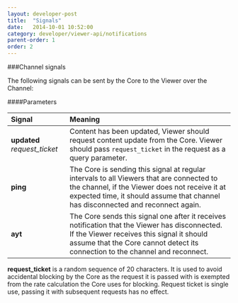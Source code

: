 ```yaml
---
layout: developer-post
title:  "Signals"
date:   2014-10-01 10:52:00
category: developer/viewer-api/notifications
parent-order: 1
order: 2
---
```


###Channel signals

The following signals can be sent by the Core to the Viewer over the Channel:

####Parameters

| Signal                        | Meaning                             |
|:------------------------------|:------------------------------------|
| **updated** *request_ticket*  | Content has been updated, Viewer should request content update from the Core. Viewer should pass `request_ticket` in the request as a query parameter. |
| **ping**                      | The Core is sending this signal at regular intervals to all Viewers that are connected to the channel, if the Viewer does not receive it at expected time, it should assume that channel has disconnected and reconnect again. |
| **ayt**                       | The Core sends this signal one after it receives notification that the Viewer has disconnected. If the Viewer receives this signal it should assume that the Core cannot detect its connection to the channel and reconnect. |


**request_ticket** is a random sequence of 20 characters. It is used to avoid accidental blocking by the Core as the request it is passed with is exempted from the rate calculation the Core uses for blocking.
Request ticket is single use, passing it with subsequent requests has no effect.